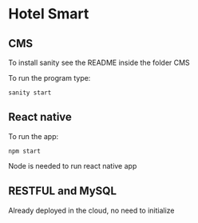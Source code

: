 # Hotel Smart

## CMS

To install sanity see the README inside the folder CMS

To run the program type:

```
sanity start
```

## React native
To run the app:

```
npm start
```
Node is needed to run react native app

## RESTFUL and MySQL

Already deployed in the cloud, no need to initialize